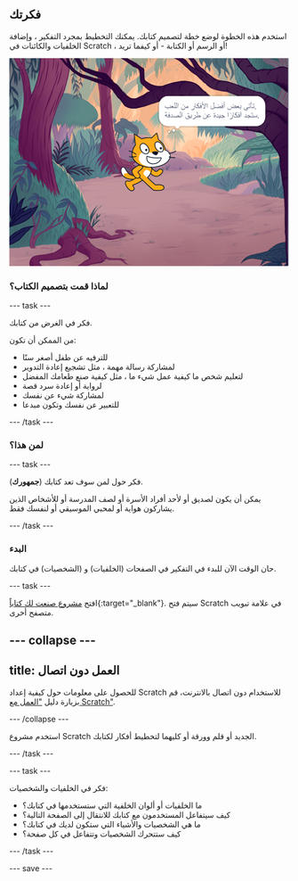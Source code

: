 ## فكرتك

استخدم هذه الخطوة لوضع خطة لتصميم كتابك. يمكنك التخطيط بمجرد التفكير ، وإضافة الخلفيات والكائنات في Scratch ، أو الرسم أو الكتابة - أو كيفما تريد!

![المسرح يظهر تفكير الشخصية، "تأتي بعض أفضل الأفكار من اللعب. ستجد أفكارًا جيدة عن طريق الصدفة."](images/best-ideas.png)

### لماذا قمت بتصميم الكتاب؟

--- task ---

فكر في الغرض من كتابك.

من الممكن أن تكون:
- للترفيه عن طفل أصغر سنًا
- لمشاركة رسالة مهمة ، مثل تشجيع إعادة التدوير
- لتعليم شخص ما كيفية عمل شيء ما ، مثل كيفية صنع طعامك المفضل
- لرواية أو إعادة سرد قصة
- لمشاركة شيء عن نفسك
- للتعبير عن نفسك وتكون مبدعا

--- /task ---

### لمن هذا؟

--- task ---

فكر حول لمن سوف تعد كتابك (**جمهورك**).

يمكن أن يكون لصديق أو لأحد أفراد الأسرة أو لصف المدرسة أو للأشخاص الذين يشاركون هواية أو لمحبي الموسيقي أو لنفسك فقط.

--- /task ---

### البدء

حان الوقت الآن للبدء في التفكير في الصفحات (الخلفيات) و (الشخصيات) في كتابك.

--- task ---

افتح [مشروع صنعت لك كتاباً](https://scratch.mit.edu/projects/582223042/editor){:target="_blank"}. سيتم فتح Scratch في علامة تبويب متصفح أخرى.

--- collapse ---
---
title: العمل دون اتصال
---

للحصول على معلومات حول كيفية إعداد Scratch للاستخدام دون اتصال بالانترنت، قم بزيارة دليل ["العمل مع Scratch"](https://projects.raspberrypi.org/ar-SA/projects/getting-started-scratch).

--- /collapse ---

استخدم مشروع Scratch الجديد أو قلم وورقة أو كليهما لتخطيط أفكار لكتابك.

--- /task ---

--- task ---

فكر في الخلفيات والشخصيات:
- ما الخلفيات أو ألوان الخلفية التي ستستخدمها في كتابك؟
- كيف سيتفاعل المستخدمون مع كتابك للانتقال إلى الصفحة التالية؟
- ما هي الشخصيات والأشياء التي ستكون لديك في كتابك؟
- كيف ستتحرك الشخصيات وتتفاعل في كل صفحة؟

--- /task ---

--- save ---
